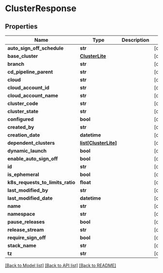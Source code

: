 # ClusterResponse

## Properties
Name | Type | Description | Notes
------------ | ------------- | ------------- | -------------
**auto_sign_off_schedule** | **str** |  | [optional] 
**base_cluster** | [**ClusterLite**](ClusterLite.md) |  | [optional] 
**branch** | **str** |  | [optional] 
**cd_pipeline_parent** | **str** |  | [optional] 
**cloud** | **str** |  | [optional] 
**cloud_account_id** | **str** |  | [optional] 
**cloud_account_name** | **str** |  | [optional] 
**cluster_code** | **str** |  | [optional] 
**cluster_state** | **str** |  | [optional] 
**configured** | **bool** |  | [optional] 
**created_by** | **str** |  | [optional] 
**creation_date** | **datetime** |  | [optional] 
**dependent_clusters** | [**list[ClusterLite]**](ClusterLite.md) |  | [optional] 
**dynamic_launch** | **bool** |  | [optional] 
**enable_auto_sign_off** | **bool** |  | [optional] 
**id** | **str** |  | [optional] 
**is_ephemeral** | **bool** |  | [optional] 
**k8s_requests_to_limits_ratio** | **float** |  | [optional] 
**last_modified_by** | **str** |  | [optional] 
**last_modified_date** | **datetime** |  | [optional] 
**name** | **str** |  | [optional] 
**namespace** | **str** |  | [optional] 
**pause_releases** | **bool** |  | [optional] 
**release_stream** | **str** |  | [optional] 
**require_sign_off** | **bool** |  | [optional] 
**stack_name** | **str** |  | [optional] 
**tz** | **str** |  | [optional] 

[[Back to Model list]](../README.md#documentation-for-models) [[Back to API list]](../README.md#documentation-for-api-endpoints) [[Back to README]](../README.md)

